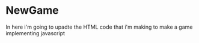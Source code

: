 # NewGame
In here i'm going to upadte the HTML code that i'm making to make a game implementing javascript
